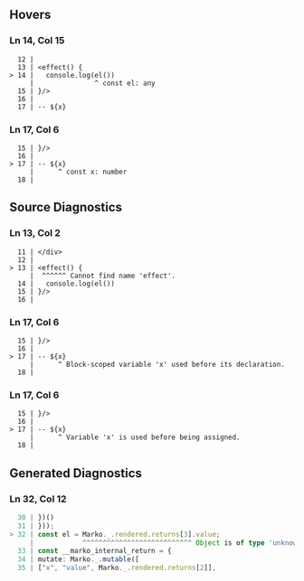 ## Hovers
### Ln 14, Col 15
```marko
  12 |
  13 | <effect() {
> 14 |   console.log(el())
     |               ^ const el: any
  15 | }/>
  16 |
  17 | -- ${x}
```

### Ln 17, Col 6
```marko
  15 | }/>
  16 |
> 17 | -- ${x}
     |      ^ const x: number
  18 |
```

## Source Diagnostics
### Ln 13, Col 2
```marko
  11 | </div>
  12 |
> 13 | <effect() {
     |  ^^^^^^ Cannot find name 'effect'.
  14 |   console.log(el())
  15 | }/>
  16 |
```

### Ln 17, Col 6
```marko
  15 | }/>
  16 |
> 17 | -- ${x}
     |      ^ Block-scoped variable 'x' used before its declaration.
  18 |
```

### Ln 17, Col 6
```marko
  15 | }/>
  16 |
> 17 | -- ${x}
     |      ^ Variable 'x' is used before being assigned.
  18 |
```

## Generated Diagnostics
### Ln 32, Col 12
```ts
  30 | })()
  31 | }));
> 32 | const el = Marko._.rendered.returns[3].value;
     |            ^^^^^^^^^^^^^^^^^^^^^^^^^^^ Object is of type 'unknown'.
  33 | const __marko_internal_return = {
  34 | mutate: Marko._.mutable([
  35 | ["x", "value", Marko._.rendered.returns[2]],
```

